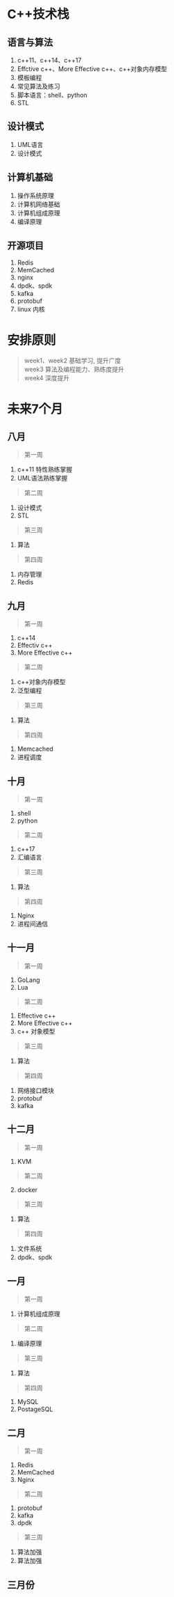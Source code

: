 # C++技术栈

## 语言与算法
1. c++11、c++14、c++17  
2. Effctive c++、More Effective c++、c++对象内存模型  
3. 模板编程  
4. 常见算法及练习
5. 脚本语言：shell、python
6. STL

## 设计模式
1. UML语言  
2. 设计模式  

## 计算机基础
1. 操作系统原理  
2. 计算机网络基础  
3. 计算机组成原理  
4. 编译原理  


## 开源项目
1. Redis  
2. MemCached  
3. nginx  
4. dpdk、spdk
5. kafka  
6. protobuf  
7. linux 内核

# 安排原则
> week1、week2 基础学习, 提升广度  
> week3 算法及编程能力、熟练度提升  
> week4 深度提升  

# 未来7个月

## 八月
> 第一周  
1. c++11 特性熟练掌握
2. UML语法熟练掌握
> 第二周  
1. 设计模式  
2. STL
> 第三周  
1. 算法
> 第四周
1. 内存管理
2. Redis

## 九月
> 第一周
1. c++14
2. Effectiv c++
3. More Effective c++
> 第二周  
1. c++对象内存模型
2. 泛型编程
> 第三周  
1. 算法
> 第四周
1. Memcached
2. 进程调度

## 十月
> 第一周
1. shell
2. python
> 第二周
1. c++17
2. 汇编语言
> 第三周
1. 算法
> 第四周
1. Nginx
2. 进程间通信

## 十一月
> 第一周
1. GoLang
2. Lua
> 第二周
1. Effective c++
2. More Effective c++
3. c++ 对象模型
> 第三周
1. 算法
> 第四周
1. 网络接口模块
2. protobuf
3. kafka

## 十二月
> 第一周
1. KVM
> 第二周
2. docker
> 第三周
1. 算法
> 第四周
1. 文件系统
2. dpdk、spdk

## 一月
> 第一周
1. 计算机组成原理
> 第二周
1. 编译原理
> 第三周
1. 算法
> 第四周
1. MySQL
2. PostageSQL

## 二月
> 第一周
1. Redis
2. MemCached
3. Nginx
> 第二周
1. protobuf
2. kafka
3. dpdk
> 第三周
1. 算法加强
2. 算法加强

## 三月份


